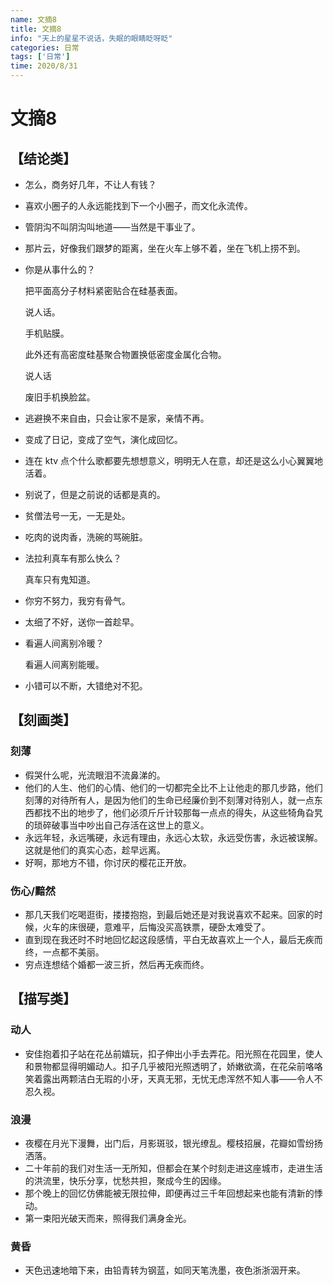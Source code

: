 ```yaml
---
name: 文摘8
title: 文摘8
info: "天上的星星不说话，失眠的眼睛眨呀眨"
categories: 日常
tags: ['日常']
time: 2020/8/31
---
```


# 文摘8

## 【结论类】

- 怎么，商务好几年，不让人有钱？

- 喜欢小圈子的人永远能找到下一个小圈子，而文化永流传。

- 管阴沟不叫阴沟叫地道——当然是干事业了。

- 那片云，好像我们跟梦的距离，坐在火车上够不着，坐在飞机上捞不到。

- 你是从事什么的？

  把平面高分子材料紧密贴合在硅基表面。

  说人话。

  手机贴膜。

  此外还有高密度硅基聚合物置换低密度金属化合物。

  说人话

  废旧手机换脸盆。

- 逃避换不来自由，只会让家不是家，亲情不再。

- 变成了日记，变成了空气，演化成回忆。

- 连在 ktv 点个什么歌都要先想想意义，明明无人在意，却还是这么小心翼翼地活着。

- 别说了，但是之前说的话都是真的。

- 贫僧法号一无，一无是处。

- 吃肉的说肉香，洗碗的骂碗脏。

- 法拉利真车有那么快么？

  真车只有鬼知道。

- 你穷不努力，我穷有骨气。

- 太细了不好，送你一首趁早。

- 看遍人间离别冷暖？

  看遍人间离别能暖。

- 小错可以不断，大错绝对不犯。

## 【刻画类】

### 刻薄

- 假哭什么呢，光流眼泪不流鼻涕的。
- 他们的人生、他们的心情、他们的一切都完全比不上让他走的那几步路，他们刻薄的对待所有人，是因为他们的生命已经廉价到不刻薄对待别人，就一点东西都找不出的地步了，他们必须斤斤计较那每一点点的得失，从这些犄角旮旯的琐碎破事当中吵出自己存活在这世上的意义。
- 永远年轻，永远嘴硬，永远有理由，永远心太软，永远受伤害，永远被误解。这就是他们的真实心态，趁早远离。
- 好啊，那地方不错，你讨厌的樱花正开放。

### 伤心/黯然

- 那几天我们吃喝逛街，搂搂抱抱，到最后她还是对我说喜欢不起来。回家的时候，火车的床很硬，意难平，后悔没买高铁票，硬卧太难受了。
- 直到现在我还时不时地回忆起这段感情，平白无故喜欢上一个人，最后无疾而终，一点都不美丽。
- 穷点连想结个婚都一波三折，然后再无疾而终。

## 【描写类】

### 动人

- 安佳抱着扣子站在花丛前嬉玩，扣子伸出小手去弄花。阳光照在花园里，使人和景物都显得明媚动人。扣子几乎被阳光照透明了，娇嫩欲滴，在花朵前咯咯笑着露出两颗洁白无瑕的小牙，天真无邪，无忧无虑浑然不知人事——令人不忍久视。

### 浪漫

- 夜樱在月光下漫舞，出门后，月影斑驳，银光缭乱。樱枝招展，花瓣如雪纷扬洒落。
- 二十年前的我们对生活一无所知，但都会在某个时刻走进这座城市，走进生活的洪流里，快乐分享，忧愁共担，聚成今生的因缘。
- 那个晚上的回忆仿佛能被无限拉伸，即便再过三千年回想起来也能有清新的悸动。
- 第一束阳光破天而来，照得我们满身金光。

### 黄昏

- 天色迅速地暗下来，由铅青转为钢蓝，如同天笔洗墨，夜色浙浙洇开来。
